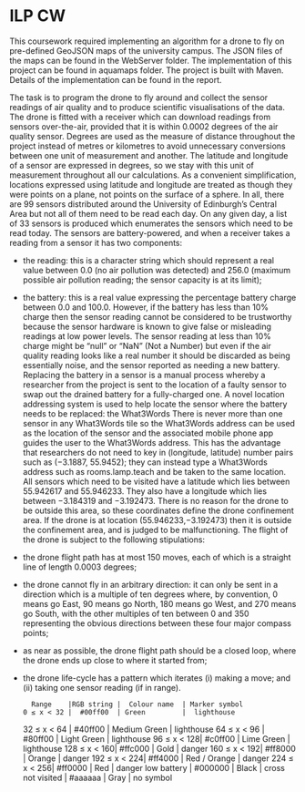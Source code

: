 # ILP CW

This coursework required implementing an algorithm for a drone to fly on pre-defined GeoJSON maps of the university campus. The JSON files of the maps can be found in the WebServer folder. The implementation of this project can be found in aquamaps folder. The project is built with Maven. 
Details of the implementation can be found in the report.

The task is to program the drone to fly around and collect the sensor readings of air quality and to produce
scientific visualisations of the data.
The drone is fitted with a receiver which can download readings from sensors over-the-air, provided that it
is within 0.0002 degrees of the air quality sensor. Degrees are used as the measure of distance throughout the
project instead of metres or kilometres to avoid unnecessary conversions between one unit of measurement
and another. The latitude and longitude of a sensor are expressed in degrees, so we stay with this unit of
measurement throughout all our calculations. As a convenient simplification, locations expressed using
latitude and longitude are treated as though they were points on a plane, not points on the surface of a
sphere.
In all, there are 99 sensors distributed around the University of Edinburgh’s Central Area but not all of them
need to be read each day. On any given day, a list of 33 sensors is produced which enumerates the sensors
which need to be read today. The sensors are battery-powered, and when a receiver takes a reading from a
sensor it has two components:
* the reading: this is a character string which should represent a real value between 0.0 (no air pollution was detected) and 256.0 (maximum possible air pollution reading; the sensor capacity is at its limit);
* the battery: this is a real value expressing the percentage battery charge between 0.0 and 100.0. However, if the battery has less than 10% charge then the sensor reading cannot be considered to be trustworthy because the sensor hardware is known to give false or misleading readings at low power levels. The sensor reading at less than 10% charge might be “null” or “NaN” (Not a Number) but even if the air quality reading looks like a real number it should be discarded as being essentially noise, and the sensor reported
as needing a new battery.
Replacing the battery in a sensor is a manual process whereby a researcher from the project is sent to the location of a faulty sensor to swap out the drained battery for a fully-charged one. A novel location addressing system is used to help locate the sensor where the battery needs to be replaced: the What3Words
There is never more than one sensor in any What3Words tile so the What3Words address can be used as the location of the sensor and the associated mobile phone app guides the user to the What3Words address. This has the advantage that researchers do not need to key in (longitude, latitude) number pairs such as (−3.1887, 55.9452); they can instead type a What3Words address such as rooms.lamp.teach and be taken to the same location.
All sensors which need to be visited have a latitude which lies between 55.942617 and 55.946233. They also have a longitude which lies between −3.184319 and −3.192473. There is no reason for the drone to be outside this area, so these coordinates define the drone confinement area. If the drone is at location (55.946233,−3.192473) then it is outside the confinement area, and is judged to be malfunctioning.
The flight of the drone is subject to the following stipulations:
* the drone flight path has at most 150 moves, each of which is a straight line of length 0.0003 degrees;
* the drone cannot fly in an arbitrary direction: it can only be sent in a direction which is a multiple of ten degrees where, by convention, 0 means go East, 90 means go North, 180 means go West, and 270 means go South, with the other multiples of ten between 0 and 350 representing the obvious directions between these four major compass points;
* as near as possible, the drone flight path should be a closed loop, where the drone ends up close to where it started from;
* the drone life-cycle has a pattern which iterates (i) making a move; and (ii) taking one sensor reading (if in range).

        Range    |RGB string |  Colour name  | Marker symbol
      0 ≤ x < 32 |  #00ff00  | Green         |  lighthouse
     32 ≤ x < 64 |  #40ff00  | Medium Green  |  lighthouse
     64 ≤ x < 96 |  #80ff00  | Light Green   |  lighthouse
     96 ≤ x < 128|  #c0ff00  | Lime Green    |  lighthouse
    128 ≤ x < 160|  #ffc000  | Gold          |    danger
    160 ≤ x < 192|  #ff8000  | Orange        |    danger
    192 ≤ x < 224|  #ff4000  | Red / Orange  |    danger
    224 ≤ x < 256|  #ff0000  | Red           |    danger
     low battery |  #000000  | Black         |    cross
     not visited |  #aaaaaa  | Gray          |  no symbol
